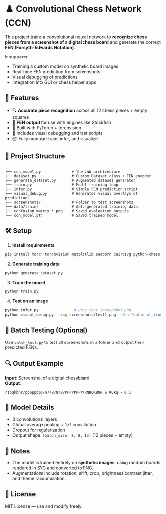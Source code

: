 
# ♟️ Convolutional Chess Network (CCN)

This project trains a convolutional neural network to **recognize chess pieces from a screenshot of a digital chess board** and generate the correct **FEN (Forsyth-Edwards Notation)**.

It supports:
- Training a custom model on synthetic board images
- Real-time FEN prediction from screenshots
- Visual debugging of predictions
- Integration into GUI or chess helper apps

## 🚀 Features

- 🔍 **Accurate piece recognition** across all 12 chess pieces + empty squares
- 🎯 **FEN output** for use with engines like Stockfish
- 🧠 Built with PyTorch + torchvision
- 🧪 Includes visual debugging and test scripts
- 📦 Fully modular: train, infer, and visualize

## 📁 Project Structure

```
.
├── ccn_model.py              # The CNN architecture
├── dataset.py                # Custom Dataset class + FEN encoder
├── generate_dataset.py       # Augmented dataset generator
├── train.py                  # Model training loop
├── infer.py                  # Simple FEN prediction script
├── visual_debug.py           # Generates visual overlays of predictions
├── screenshots/              # Folder to test screenshots
├── data/train/               # Auto-generated training data
├── confusion_matrix_*.png    # Saved evaluation outputs
└── ccn_model.pth             # Saved trained model
```

## 🛠️ Setup

1. **Install requirements**
```bash
pip install torch torchvision matplotlib seaborn cairosvg python-chess
```

2. **Generate training data**
```bash
python generate_dataset.py
```

3. **Train the model**
```bash
python train.py
```

4. **Test on an image**
```bash
python infer.py                # Uses test_screenshot.png
python visual_debug.py --img screenshots/test1.png --fen "optional_true_fen"
```

## 🧪 Batch Testing (Optional)

Use `batch_test.py` to test all screenshots in a folder and output their predicted FENs.

## 🔍 Output Example

**Input**: Screenshot of a digital chessboard  
**Output**:  
```
r1bqkbnr/pppppppp/n7/8/8/8/PPPPPPPP/RNBQKBNR w KQkq - 0 1
```

## 🧱 Model Details

- 3 convolutional layers
- Global average pooling + 1×1 convolution
- Dropout for regularization
- Output shape: `[batch_size, 8, 8, 13]` (12 pieces + empty)

## 📌 Notes

- The model is trained entirely on **synthetic images**, using random boards rendered in SVG and converted to PNG.
- Augmentations include rotation, shift, crop, brightness/contrast jitter, and theme randomization.

## 🤝 License

MIT License — use and modify freely.
